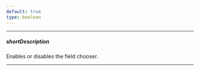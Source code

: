 ```yaml
---
default: true
type: boolean
---
```

---
##### shortDescription
Enables or disables the field chooser.

---
